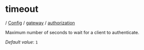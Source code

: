 # timeout

/ [Config](../../..) / [gateway](../..) / [authorization](..) 

Maximum number of seconds to wait for a client to authenticate.

*Default value*: `1`

